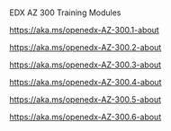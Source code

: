 #
EDX AZ 300 Training Modules


https://aka.ms/openedx-AZ-300.1-about 

https://aka.ms/openedx-AZ-300.2-about 

https://aka.ms/openedx-AZ-300.3-about 

https://aka.ms/openedx-AZ-300.4-about 

https://aka.ms/openedx-AZ-300.5-about 

https://aka.ms/openedx-AZ-300.6-about 